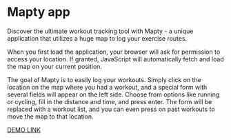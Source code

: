 # Mapty app

Discover the ultimate workout tracking tool with Mapty - a unique application that utilizes a huge map to log your exercise routes.

When you first load the application, your browser will ask for permission to access your location. If granted, JavaScript will automatically fetch and load the map on your current position.

The goal of Mapty is to easily log your workouts. Simply click on the location on the map where you had a workout, and a special form with several fields will appear on the left side. 
Choose from options like running or cycling, fill in the distance and time, and press enter. The form will be replaced with a workout list, and you can even press on past workouts to move the map to that location.

[DEMO LINK](https://alyonasarapina.github.io/mapty-app/)
